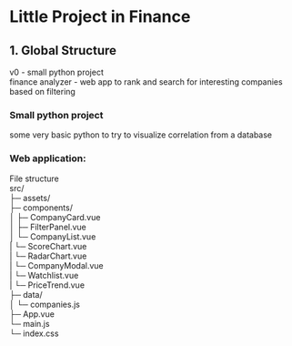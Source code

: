 # Little Project in Finance

## 1. Global Structure

v0 - small python project   
finance analyzer - web app to rank and search for interesting companies based on filtering   

### Small python project

some very basic python to try to visualize correlation from a database

### Web application:

File structure   
src/   
├─ assets/   
├─ components/   
│   ├─ CompanyCard.vue   
│   ├─ FilterPanel.vue   
│   └─ CompanyList.vue   
|   └─ ScoreChart.vue    
|   └─ RadarChart.vue    
|   └─ CompanyModal.vue    
|   └─ Watchlist.vue    
|   └─ PriceTrend.vue    
├─ data/   
│   └─ companies.js    
├─ App.vue   
└─ main.js  
└─ index.css    